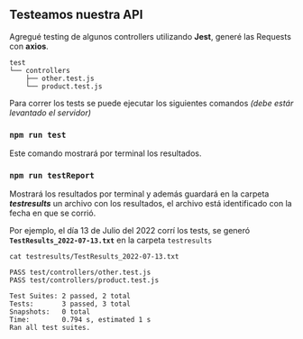 ## Testeamos nuestra API

Agregué testing de algunos controllers utilizando **Jest**, generé las Requests con **axios**.

```console
test
└── controllers
    ├── other.test.js
    └── product.test.js
```

Para correr los tests se puede ejecutar los siguientes comandos _(debe estár levantado el servidor)_

### `npm run test`

Este comando mostrará por terminal los resultados.

### `npm run testReport`

Mostrará los resultados por terminal y además guardará en la carpeta **_testresults_** un archivo con los resultados, el archivo está identificado con la fecha en que se corrió.

Por ejemplo, el día 13 de Julio del 2022 corrí los tests, se generó **`TestResults_2022-07-13.txt`** en la carpeta `testresults`

```console
cat testresults/TestResults_2022-07-13.txt

PASS test/controllers/other.test.js
PASS test/controllers/product.test.js

Test Suites: 2 passed, 2 total
Tests:       3 passed, 3 total
Snapshots:   0 total
Time:        0.794 s, estimated 1 s
Ran all test suites.
```
